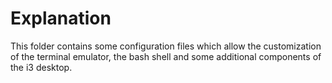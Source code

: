 # Explanation
This folder contains some configuration files which allow the customization of the terminal emulator, the bash shell and some additional components of the i3 desktop.
